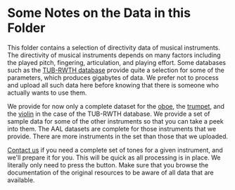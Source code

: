 # Some Notes on the Data in this Folder

This folder contains a selection of directivity data of musical instruments. The directivity of musical instruments depends on many factors including the played pitch, fingering, articulation, and playing effort. Some databases such as the [TUB-RWTH database](http://dx.doi.org/10.14279/depositonce-5861.2) provide quite a selection for some of the parameters, which produces gigabytes of data. We prefer not to process and upload all such data here before knowing that there is someone who actually wants to use them. 

We provide for now only a complete dataset for the [oboe](oboe_modern_TUB_RWTH), the [trumpet](trumpet_modern_TUB_RWTH), and the [violin](violin_modern_TUB_RWTH) in the case of the TUB-RWTH database. We provide a set of sample data for some of the other instruments so that you can take a peek into them. The AAL datasets are complete for those instruments that we provide. There are more instruments in the set than those that we uploaded. 

[Contact us](http://www.ta.chalmers.se/people/jens-ahrens/) if you need a complete set of tones for a given instrument, and we'll prepare it for you. This will be quick as all processing is in place. We literally only need to press the button. Make sure that you browse the documentation of the original resources to be aware of all data that are available.
